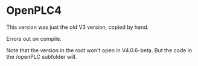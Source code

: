 # OpenPLC4

This version was just the old V3 version, copied by hand. 

Errors out on compile. 

Note that the version in the root won't open in V4.0.6-beta. But the code in the /openPLC subfolder will.